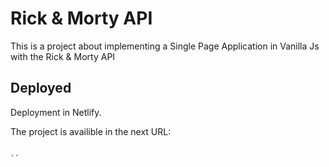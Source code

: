 # Rick & Morty API 

This is a project about implementing a Single Page Application in Vanilla Js with the Rick & Morty API

## Deployed

Deployment in Netlify.

The project is availible in the next URL:

```

``
